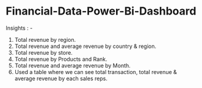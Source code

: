 # Financial-Data-Power-Bi-Dashboard
Insights : -

1. Total revenue by region.
2. Total revenue and average revenue by country & region.
3. Total revenue by store.
4. Total revenue by Products and Rank.
5. Total revenue and average revenue by Month.
6. Used a table where we can see total transaction, total revenue & average revenue by each sales reps.
